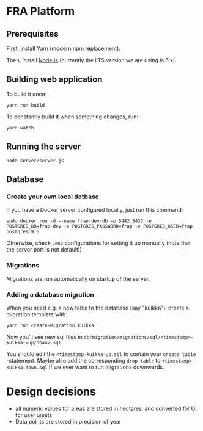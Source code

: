 # FRA Platform

## Prerequisites

First, [install Yarn](https://yarnpkg.com/en/docs/install) (modern npm
replacement).

Then, install [NodeJs](https://nodejs.org/en/download/) (currently the
LTS version we are using is 6.x).

## Building web application

To build it once:

```yarn run build```

To constantly build it when something changes, run:

```yarn watch```

## Running the server

```node server/server.js```

## Database

### Create your own local datbase

If you have a Docker server configured locally, just run this command:

```sudo docker run -d --name frap-dev-db -p 5442:5432 -e POSTGRES_DB=frap-dev -e POSTGRES_PASSWORD=frap -e POSTGRES_USER=frap postgres:9.6```

Otherwise, check `.env` configurations for setting it up manually (note that the server port is not default!)

### Migrations

Migrations are run automatically on startup of the server.

### Adding a database migration

When you need e.g. a new table to the database (say "kuikka"), create a migration
template with:

```yarn run create-migration kuikka```

Now you'll see new sql files in `db/migration/migrations/sql/<timestamp>-kuikka-<up/down>.sql`

You should edit the `<timestamp-kuikka-up.sql` to contain your `create table` -statement. Maybe also
add the corresponding `drop table` to `<timestamp>-kuikka-down.sql` if we ever want to run migrations downwards.


# Design decisions

* all numeric values for areas are stored in hectares, and converted for UI for user unnits
* Data points are stored in precision of year

